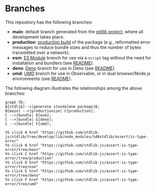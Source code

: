 <!--

@license Apache-2.0

Copyright (c) 2022 The Stdlib Authors.

Licensed under the Apache License, Version 2.0 (the "License");
you may not use this file except in compliance with the License.
You may obtain a copy of the License at

    http://www.apache.org/licenses/LICENSE-2.0

Unless required by applicable law or agreed to in writing, software
distributed under the License is distributed on an "AS IS" BASIS,
WITHOUT WARRANTIES OR CONDITIONS OF ANY KIND, either express or implied.
See the License for the specific language governing permissions and
limitations under the License.

-->

# Branches

This repository has the following branches:

-   **main**: default branch generated from the [stdlib project][stdlib-url], where all development takes place.
-   **production**: [production build][production-url] of the package (e.g., reformatted error messages to reduce bundle sizes and thus the number of bytes transmitted over a network).
-   **esm**: [ES Module][esm-url] branch for use via a `script` tag without the need for installation and bundlers (see [README][esm-readme]).
-   **deno**: [Deno][deno-url] branch for use in Deno (see [README][deno-readme]).
-   **umd**: [UMD][umd-url] branch for use in Observable, or in dual browser/Node.js environments (see [README][umd-readme]).

The following diagram illustrates the relationships among the above branches:

```mermaid
graph TD;
A[stdlib]-->|generate standalone package|B;
B[main] -->|productionize| C[production];
C -->|bundle| D[esm];
C -->|bundle| E[deno];
C -->|bundle| F[umd];

%% click A href "https://github.com/stdlib-js/stdlib/tree/develop/lib/node_modules/%40stdlib/assert/is-type-error"
%% click B href "https://github.com/stdlib-js/assert-is-type-error/tree/main"
%% click C href "https://github.com/stdlib-js/assert-is-type-error/tree/production"
%% click D href "https://github.com/stdlib-js/assert-is-type-error/tree/esm"
%% click E href "https://github.com/stdlib-js/assert-is-type-error/tree/deno"
%% click F href "https://github.com/stdlib-js/assert-is-type-error/tree/umd"
```

[stdlib-url]: https://github.com/stdlib-js/stdlib/tree/develop/lib/node_modules/%40stdlib/assert/is-type-error
[production-url]: https://github.com/stdlib-js/assert-is-type-error/tree/production
[deno-url]: https://github.com/stdlib-js/assert-is-type-error/tree/deno
[deno-readme]: https://github.com/stdlib-js/assert-is-type-error/blob/deno/README.md
[umd-url]: https://github.com/stdlib-js/assert-is-type-error/tree/umd
[umd-readme]: https://github.com/stdlib-js/assert-is-type-error/blob/umd/README.md
[esm-url]: https://github.com/stdlib-js/assert-is-type-error/tree/esm
[esm-readme]: https://github.com/stdlib-js/assert-is-type-error/blob/esm/README.md